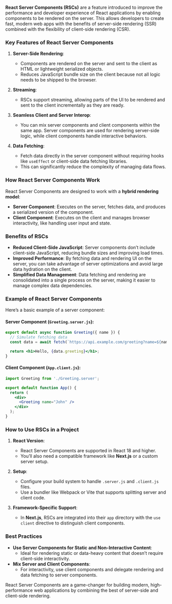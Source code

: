 **React Server Components (RSCs)** are a feature introduced to improve the performance and developer experience of React applications by enabling components to be rendered on the server. This allows developers to create fast, modern web apps with the benefits of server-side rendering (SSR) combined with the flexibility of client-side rendering (CSR).

### Key Features of React Server Components
1. **Server-Side Rendering**:
   - Components are rendered on the server and sent to the client as HTML or lightweight serialized objects.
   - Reduces JavaScript bundle size on the client because not all logic needs to be shipped to the browser.

2. **Streaming**:
   - RSCs support streaming, allowing parts of the UI to be rendered and sent to the client incrementally as they are ready.

3. **Seamless Client and Server Interop**:
   - You can mix server components and client components within the same app. Server components are used for rendering server-side logic, while client components handle interactive behaviors.

4. **Data Fetching**:
   - Fetch data directly in the server component without requiring hooks like `useEffect` or client-side data fetching libraries.
   - This can significantly reduce the complexity of managing data flows.

### How React Server Components Work
React Server Components are designed to work with a **hybrid rendering model**:
- **Server Component**: Executes on the server, fetches data, and produces a serialized version of the component.
- **Client Component**: Executes on the client and manages browser interactivity, like handling user input and state.

### Benefits of RSCs
- **Reduced Client-Side JavaScript**: Server components don’t include client-side JavaScript, reducing bundle sizes and improving load times.
- **Improved Performance**: By fetching data and rendering UI on the server, you can take advantage of server optimizations and avoid large data hydration on the client.
- **Simplified Data Management**: Data fetching and rendering are consolidated into a single process on the server, making it easier to manage complex data dependencies.

### Example of React Server Components
Here’s a basic example of a server component:

#### Server Component (`Greeting.server.js`):
```jsx
export default async function Greeting({ name }) {
  // Simulate fetching data
  const data = await fetch(`https://api.example.com/greeting?name=${name}`).then((res) => res.json());

  return <h1>Hello, {data.greeting}</h1>;
}
```

#### Client Component (`App.client.js`):
```jsx
import Greeting from './Greeting.server';

export default function App() {
  return (
    <div>
      <Greeting name="John" />
    </div>
  );
}
```

### How to Use RSCs in a Project
1. **React Version**:
   - React Server Components are supported in React 18 and higher.
   - You’ll also need a compatible framework like **Next.js** or a custom server setup.

2. **Setup**:
   - Configure your build system to handle `.server.js` and `.client.js` files.
   - Use a bundler like Webpack or Vite that supports splitting server and client code.

3. **Framework-Specific Support**:
   - In **Next.js**, RSCs are integrated into their `app` directory with the `use client` directive to distinguish client components.

### Best Practices
- **Use Server Components for Static and Non-Interactive Content**:
  - Ideal for rendering static or data-heavy content that doesn’t require client-side interactivity.
- **Mix Server and Client Components**:
  - For interactivity, use client components and delegate rendering and data fetching to server components.

React Server Components are a game-changer for building modern, high-performance web applications by combining the best of server-side and client-side rendering.